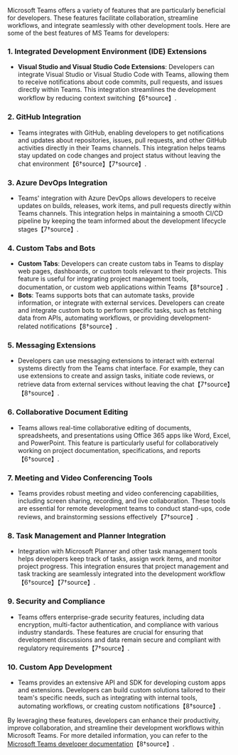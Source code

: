 Microsoft Teams offers a variety of features that are particularly beneficial for developers. These features facilitate collaboration, streamline workflows, and integrate seamlessly with other development tools. Here are some of the best features of MS Teams for developers:

### 1. **Integrated Development Environment (IDE) Extensions**
- **Visual Studio and Visual Studio Code Extensions**: Developers can integrate Visual Studio or Visual Studio Code with Teams, allowing them to receive notifications about code commits, pull requests, and issues directly within Teams. This integration streamlines the development workflow by reducing context switching【6†source】.

### 2. **GitHub Integration**
- Teams integrates with GitHub, enabling developers to get notifications and updates about repositories, issues, pull requests, and other GitHub activities directly in their Teams channels. This integration helps teams stay updated on code changes and project status without leaving the chat environment【6†source】【7†source】.

### 3. **Azure DevOps Integration**
- Teams' integration with Azure DevOps allows developers to receive updates on builds, releases, work items, and pull requests directly within Teams channels. This integration helps in maintaining a smooth CI/CD pipeline by keeping the team informed about the development lifecycle stages【7†source】.

### 4. **Custom Tabs and Bots**
- **Custom Tabs**: Developers can create custom tabs in Teams to display web pages, dashboards, or custom tools relevant to their projects. This feature is useful for integrating project management tools, documentation, or custom web applications within Teams【8†source】.
- **Bots**: Teams supports bots that can automate tasks, provide information, or integrate with external services. Developers can create and integrate custom bots to perform specific tasks, such as fetching data from APIs, automating workflows, or providing development-related notifications【8†source】.

### 5. **Messaging Extensions**
- Developers can use messaging extensions to interact with external systems directly from the Teams chat interface. For example, they can use extensions to create and assign tasks, initiate code reviews, or retrieve data from external services without leaving the chat【7†source】【8†source】.

### 6. **Collaborative Document Editing**
- Teams allows real-time collaborative editing of documents, spreadsheets, and presentations using Office 365 apps like Word, Excel, and PowerPoint. This feature is particularly useful for collaboratively working on project documentation, specifications, and reports【6†source】.

### 7. **Meeting and Video Conferencing Tools**
- Teams provides robust meeting and video conferencing capabilities, including screen sharing, recording, and live collaboration. These tools are essential for remote development teams to conduct stand-ups, code reviews, and brainstorming sessions effectively【7†source】.

### 8. **Task Management and Planner Integration**
- Integration with Microsoft Planner and other task management tools helps developers keep track of tasks, assign work items, and monitor project progress. This integration ensures that project management and task tracking are seamlessly integrated into the development workflow【6†source】【7†source】.

### 9. **Security and Compliance**
- Teams offers enterprise-grade security features, including data encryption, multi-factor authentication, and compliance with various industry standards. These features are crucial for ensuring that development discussions and data remain secure and compliant with regulatory requirements【7†source】.

### 10. **Custom App Development**
- Teams provides an extensive API and SDK for developing custom apps and extensions. Developers can build custom solutions tailored to their team's specific needs, such as integrating with internal tools, automating workflows, or creating custom notifications【8†source】.

By leveraging these features, developers can enhance their productivity, improve collaboration, and streamline their development workflows within Microsoft Teams. For more detailed information, you can refer to the [Microsoft Teams developer documentation](https://docs.microsoft.com/en-us/microsoftteams/platform/)【8†source】.